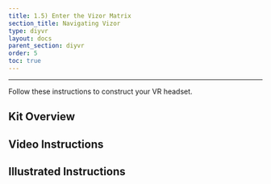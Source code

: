 ```yaml
---
title: 1.5) Enter the Vizor Matrix
section_title: Navigating Vizor
type: diyvr
layout: docs
parent_section: diyvr
order: 5
toc: true
---
```


<hr>
Follow these instructions to construct your VR headset.

## Kit Overview

## Video Instructions

## Illustrated Instructions
